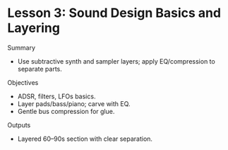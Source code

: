 # Lesson 3: Sound Design Basics and Layering

Summary
- Use subtractive synth and sampler layers; apply EQ/compression to separate parts.

Objectives
- ADSR, filters, LFOs basics.
- Layer pads/bass/piano; carve with EQ.
- Gentle bus compression for glue.

Outputs
- Layered 60–90s section with clear separation.


